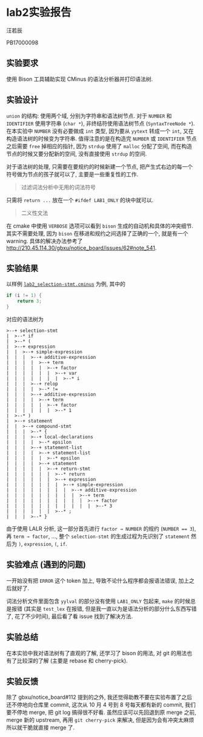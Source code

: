 # lab2实验报告

汪若辰

PB17000098

## 实验要求
使用 Bison 工具辅助实现 CMinus 的语法分析器并打印语法树.

## 实验设计
`union` 的结构: 使用两个域, 分别为字符串和语法树节点. 对于 `NUMBER` 和 `IDENTIFIER` 使用字符串 (`char *`), 非终结符使用语法树节点 (`SyntaxTreeNode *`). 在本实验中 `NUMBER` 没有必要做成 `int` 类型, 因为要从 `yytext` 转成一个 `int`, 又在构造语法树的时候变为字符串. 值得注意的是在构造完 `NUMBER` 或 `IDENTIFIER` 节点之后需要 `free` 掉相应的指针, 因为 `strdup` 使用了 `malloc` 分配了空间, 而在构造节点的时候又要分配新的空间, 没有直接使用 `strdup` 的空间.

对于语法树的处理, 只需要在要规约的时候新建一个节点, 把产生式右边的每一个符号做为节点的孩子就可以了, 主要是一些重复性的工作.

> 过滤词法分析中无用的词法符号

只需将 `return ...` 放在一个 `#ifdef LAB1_ONLY` 的块中就可以.

> 二义性文法

在 cmake 中使用 `VERBOSE` 选项可以看到 `bison` 生成的自动机和具体的冲突细节. 其实不需要处理, 因为 `bison` 在移进和规约之间选择了正确的一个, 就是有一个 warning. 具体的解决办法参考了 http://210.45.114.30/gbxu/notice_board/issues/62#note_541.

## 实验结果
以样例 [`lab2_selection-stmt.cminus`](../../lab1_lexical_analyzer/testcase/lab2_selection-stmt.cminus) 为例, 其中的
```c
if (i != 1) {
    return 3;
}
```
对应的语法树为

    >--+ selection-stmt
    |  >--* if
    |  >--* (
    |  >--+ expression
    |  |  >--+ simple-expression
    |  |  |  >--+ additive-expression
    |  |  |  |  >--+ term
    |  |  |  |  |  >--+ factor
    |  |  |  |  |  |  >--+ var
    |  |  |  |  |  |  |  >--* i
    |  |  |  >--+ relop
    |  |  |  |  >--* !=
    |  |  |  >--+ additive-expression
    |  |  |  |  >--+ term
    |  |  |  |  |  >--+ factor
    |  |  |  |  |  |  >--* 1
    |  >--* )
    |  >--+ statement
    |  |  >--+ compound-stmt
    |  |  |  >--* {
    |  |  |  >--+ local-declarations
    |  |  |  |  >--* epsilon
    |  |  |  >--+ statement-list
    |  |  |  |  >--+ statement-list
    |  |  |  |  |  >--* epsilon
    |  |  |  |  >--+ statement
    |  |  |  |  |  >--+ return-stmt
    |  |  |  |  |  |  >--* return
    |  |  |  |  |  |  >--+ expression
    |  |  |  |  |  |  |  >--+ simple-expression
    |  |  |  |  |  |  |  |  >--+ additive-expression
    |  |  |  |  |  |  |  |  |  >--+ term
    |  |  |  |  |  |  |  |  |  |  >--+ factor
    |  |  |  |  |  |  |  |  |  |  |  >--* 3
    |  |  |  |  |  |  >--* ;
    |  |  |  >--* }

由于使用 LALR 分析, 这一部分首先进行 `factor → NUMBER` 的规约 (`NUMBER == 3`), 再 `term → factor`, ..., 整个 `selection-stmt` 的生成过程为先识别了 `statement` 然后为 `)`, `expression`, `(`, `if`.

## 实验难点 (遇到的问题)
一开始没有把 `ERROR` 这个 token 加上, 导致不论什么程序都会报语法错误, 加上之后就好了.

词法分析文件里面包含 `yylval` 的部分没有使用 `LAB1_ONLY` 包起来, `make` 的时候总是报错 (其实是 `test_lex` 在报错, 但是我一直以为是语法分析的部分什么东西写错了, 花了不少时间), 最后看了看 issue 找到了解决方法.

## 实验总结
在本实验中我对语法树有了直观的了解, 还学习了 bison 的用法, 对 git 的用法也有了比较深的了解 (主要是 rebase 和 cherry-pick).

## 实验反馈
除了 gbxu/notice_board#112 提到的之外, 我还觉得助教不要在实验布置了之后还不停地向仓库里 commit, 这次从 10 月 4 号到 8 号每天都有新的 commit, 我们要不停地 merge, 把 git log 搞得很不好看. 虽然应该可以先回退到原 merge 之前, merge 新的 upstream, 再用 `git cherry-pick` 来解决, 但是因为会有冲突太麻烦所以就干脆就直接 merge 了.
